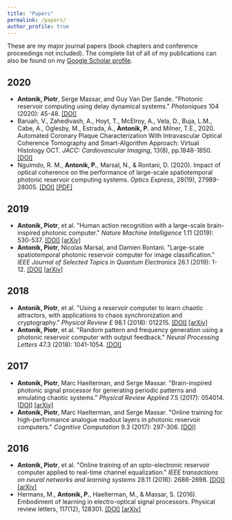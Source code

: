 ```yaml
---
title: "Papers"
permalink: /papers/
author_profile: true
---
```


These are my major journal papers (book chapters and conference proceedings not included). The complete list of all of my publications can also be found on my [Google Scholar profile](https://scholar.google.be/citations?user=uf3t4fEAAAAJ).

2020
---
* **Antonik, Piotr**, Serge Massar, and Guy Van Der Sande. "Photonic reservoir computing using delay dynamical systems." _Photoniques_ 104 (2020): 45-48. [\[DOI\]](https://doi.org/10.1051/photon/202010445)
* Baruah, V., Zahedivash, A., Hoyt, T., McElroy, A., Vela, D., Buja, L.M., Cabe, A., Oglesby, M., Estrada, A., **Antonik, P.** and Milner, T.E., 2020. Automated Coronary Plaque Characterization With Intravascular Optical Coherence Tomography and Smart-Algorithm Approach: Virtual Histology OCT. _JACC: Cardiovascular Imaging_, 13(8), pp.1848-1850. [\[DOI\]](https://doi.org/10.1016/j.jcmg.2020.02.022)
* Nguimdo, R. M., **Antonik, P.**, Marsal, N., & Rontani, D. (2020). Impact of optical coherence on the performance of large-scale spatiotemporal photonic reservoir computing systems. _Optics Express_, 28(19), 27989-28005. [\[DOI\]](https://doi.org/10.1364/oe.400546) [\[PDF\]](https://hal.archives-ouvertes.fr/hal-02963023/document)

2019
---
* **Antonik, Piotr**, et al. "Human action recognition with a large-scale brain-inspired photonic computer." _Nature Machine Intelligence_ 1.11 (2019): 530-537. [\[DOI\]](https://doi.org/10.1038/s42256-019-0110-8) [\[arXiv\]](https://arxiv.org/abs/2004.02545)
* **Antonik, Piotr**, Nicolas Marsal, and Damien Rontani. "Large-scale spatiotemporal photonic reservoir computer for image classification." _IEEE Journal of Selected Topics in Quantum Electronics_ 26.1 (2019): 1-12. [\[DOI\]](https://doi.org/10.1109/jstqe.2019.2924138) [\[arXiv\]](https://arxiv.org/abs/2004.02542)

2018
---
* **Antonik, Piotr**, et al. "Using a reservoir computer to learn chaotic attractors, with applications to chaos synchronization and cryptography." _Physical Review E_ 98.1 (2018): 012215. [\[DOI\]](https://doi.org/10.1103/physreve.98.012215) [\[arXiv\]](https://arxiv.org/abs/1802.02844)
* **Antonik, Piotr**, et al. "Random pattern and frequency generation using a photonic reservoir computer with output feedback." _Neural Processing Letters_ 47.3 (2018): 1041-1054. [\[DOI\]](https://doi.org/10.1007/s11063-017-9628-0)

2017
---
* **Antonik, Piotr**, Marc Haelterman, and Serge Massar. "Brain-inspired photonic signal processor for generating periodic patterns and emulating chaotic systems." _Physical Review Applied_ 7.5 (2017): 054014. [\[DOI\]](https://doi.org/10.1103/physrevapplied.7.054014) [\[arXiv\]](https://arxiv.org/abs/1802.02026)
* **Antonik, Piotr**, Marc Haelterman, and Serge Massar. "Online training for high-performance analogue readout layers in photonic reservoir computers." _Cognitive Computation_ 9.3 (2017): 297-306. [\[DOI\]](https://doi.org/10.1007/s12559-017-9459-3) 

2016
---
* **Antonik, Piotr**, et al. "Online training of an opto-electronic reservoir computer applied to real-time channel equalization." _IEEE transactions on neural networks and learning systems_ 28.11 (2016): 2686-2698. [\[DOI\]](https://doi.org/10.1109/tnnls.2016.2598655) [\[arXiv\]](https://arxiv.org/abs/1610.06268)
* Hermans, M., **Antonik, P.**, Haelterman, M., & Massar, S. (2016). Embodiment of learning in electro-optical signal processors. Physical review letters, 117(12), 128301. [\[DOI\]](https://doi.org/10.1103/physrevlett.117.128301) [\[arXiv\]](https://arxiv.org/abs/1610.06269)

